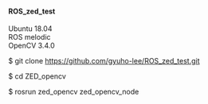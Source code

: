 #### ROS_zed_test

Ubuntu 18.04  
ROS melodic  
OpenCV 3.4.0  

$ git clone https://github.com/gyuho-lee/ROS_zed_test.git  

$ cd ZED_opencv  

$ rosrun zed_opencv zed_opencv_node
